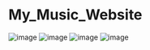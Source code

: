 # My_Music_Website
![image](https://user-images.githubusercontent.com/61899753/176289556-648e1582-8a71-42aa-a1c5-7a8d280a544b.png)
![image](https://user-images.githubusercontent.com/61899753/176289672-f3f79743-ebd4-4481-9f89-125eb3cece1f.png)
![image](https://user-images.githubusercontent.com/61899753/176289901-607fc9c1-c4ce-4853-8647-ee3efb6e4971.png)
![image](https://user-images.githubusercontent.com/61899753/176290158-add3922e-6a93-4f79-893c-e4bc8385ef58.png)
